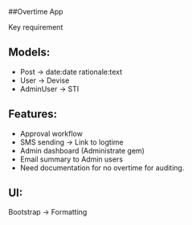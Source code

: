 ##Overtime App

Key requirement

## Models:
- Post -> date:date rationale:text
- User -> Devise
- AdminUser -> STI

## Features:
- Approval workflow
- SMS sending -> Link to logtime
- Admin dashboard (Administrate gem)
- Email summary to Admin users
- Need documentation for no overtime for auditing.

## UI:
Bootstrap -> Formatting

